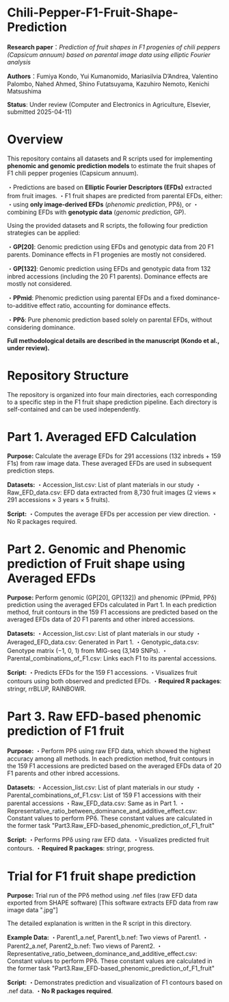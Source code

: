 # Chili-Pepper-F1-Fruit-Shape-Prediction
**Research paper**：*Prediction of fruit shapes in F1 progenies of chili peppers (Capsicum annuum) based on parental image data using elliptic Fourier analysis*

**Authors**：Fumiya Kondo, Yui Kumanomido, Mariasilvia D’Andrea, Valentino Palombo, Nahed Ahmed, Shino Futatsuyama, Kazuhiro Nemoto, Kenichi Matsushima

**Status**: Under review (Computer and Electronics in Agriculture, Elsevier, submitted 2025-04-11)

# Overview
This repository contains all datasets and R scripts used for implementing **phenomic and genomic prediction models** to estimate the fruit shapes of F1 chili pepper progenies (Capsicum annuum).

・Predictions are based on **Elliptic Fourier Descriptors (EFDs)** extracted from fruit images.
・F1 fruit shapes are predicted from parental EFDs, either:
    ・using **only image-derived EFDs** (*phenomic prediction*, PPδ), or
    ・combining EFDs with **genotypic data** (*genomic prediction*, GP).

Using the provided datasets and R scripts, the following four prediction strategies can be applied:

・**GP[20]**: Genomic prediction using EFDs and genotypic data from 20 F1 parents. Dominance effects in F1 progenies are mostly not considered.

・**GP[132]**: Genomic prediction using EFDs and genotypic data from 132 inbred accessions (including the 20 F1 parents). Dominance effects are mostly not considered.

・**PPmid**: Phenomic prediction using parental EFDs and a fixed dominance-to-additive effect ratio, accounting for dominance effects.

・**PPδ**: Pure phenomic prediction based solely on parental EFDs, without considering dominance.

**Full methodological details are described in the manuscript (Kondo et al., under review).**

# Repository Structure
The repository is organized into four main directories, each corresponding to a specific step in the F1 fruit shape prediction pipeline. Each directory is self-contained and can be used independently.

# Part 1. Averaged EFD Calculation
**Purpose:** Calculate the average EFDs for 291 accessions (132 inbreds + 159 F1s) from raw image data. These averaged EFDs are used in subsequent prediction steps.

**Datasets:**
・Accession_list.csv: List of plant materials in our study
・Raw_EFD_data.csv: EFD data extracted from 8,730 fruit images (2 views × 291 accessions × 3 years × 5 fruits).

**Script:**
・Computes the average EFDs per accession per view direction.
・No R packages required.

# Part 2. Genomic and Phenomic prediction of Fruit shape using Averaged EFDs
**Purpose:** 
Perform genomic (GP[20], GP[132]) and phenomic (PPmid, PPδ) prediction using the averaged EFDs calculated in Part 1.
In each prediction method, fruit contours in the 159 F1 accessions are predicted based on the averaged EFDs data of 20 F1 parents and other inbred accessions.

**Datasets:**
・Accession_list.csv: List of plant materials in our study
・Averaged_EFD_data.csv: Generated in Part 1.
・Genotypic_data.csv: Genotype matrix (−1, 0, 1) from MIG-seq (3,149 SNPs).
・Parental_combinations_of_F1.csv: Links each F1 to its parental accessions.

**Script:**
・Predicts EFDs for the 159 F1 accessions.
・Visualizes fruit contours using both observed and predicted EFDs.
・**Required R packages**: stringr, rrBLUP, RAINBOWR.

# Part 3. Raw EFD-based phenomic prediction of F1 fruit
**Purpose:**
・Perform PPδ using raw EFD data, which showed the highest accuracy among all methods.
In each prediction method, fruit contours in the 159 F1 accessions are predicted based on the averaged EFDs data of 20 F1 parents and other inbred accessions.

**Datasets:**
・Accession_list.csv: List of plant materials in our study
・Parental_combinations_of_F1.csv: List of 159 F1 accessions with their parental accessions
・Raw_EFD_data.csv: Same as in Part 1.
・Representative_ratio_between_dominance_and_additive_effect.csv: Constant values to perform PPδ. These constant values are calculated in the former task "Part3.Raw_EFD-based_phenomic_prediction_of_F1_fruit"

**Script:**
・Performs PPδ using raw EFD data.
・Visualizes predicted fruit contours.
・**Required R packages**: stringr, progress. 

# Trial for F1 fruit shape prediction
**Purpose:**
Trial run of the PPδ method using .nef files (raw EFD data exported from SHAPE software)
[This software extracts EFD data from raw image data ".jpg"]

The detailed explanation is written in the R script in this directory.

**Example Data:**
・Parent1_a.nef, Parent1_b.nef: Two views of Parent1.
・Parent2_a.nef, Parent2_b.nef: Two views of Parent2.
・Representative_ratio_between_dominance_and_additive_effect.csv: Constant values to perform PPδ. These constant values are calculated in the former task "Part3.Raw_EFD-based_phenomic_prediction_of_F1_fruit"

**Script:**
・Demonstrates prediction and visualization of F1 contours based on .nef data.
・**No R packages required**.
